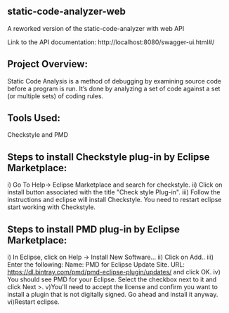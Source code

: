 ## static-code-analyzer-web

A reworked version of the static-code-analyzer with web API 

Link to the API documentation: http://localhost:8080/swagger-ui.html#/

## Project Overview: 
Static Code Analysis is a method of debugging by examining source code before a program is run. It’s done by analyzing a set of code against a set (or multiple sets) of coding rules.

## Tools Used: 
Checkstyle and PMD

## Steps to install Checkstyle plug-in by Eclipse Marketplace: 
i) Go To Help-> Eclipse Marketplace and search for checkstyle. 
ii) Click on install button associated with the title "Check style Plug-in". 
iii) Follow the instructions and eclipse will install Checkstyle. You need to restart eclipse start working with Checkstyle.

## Steps to install PMD plug-in by Eclipse Marketplace: 
i) In Eclipse, click on Help -> Install New Software... 
ii) Click on Add.. 
iii) Enter the following: Name: PMD for Eclipse Update Site. URL: https://dl.bintray.com/pmd/pmd-eclipse-plugin/updates/ and click OK. 
iv) You should see PMD for your Eclipse. Select the checkbox next to it and click Next >.
v)You'll need to accept the license and confirm you want to install a plugin that is not digitally signed. Go ahead and install it anyway. vi)Restart eclipse.
